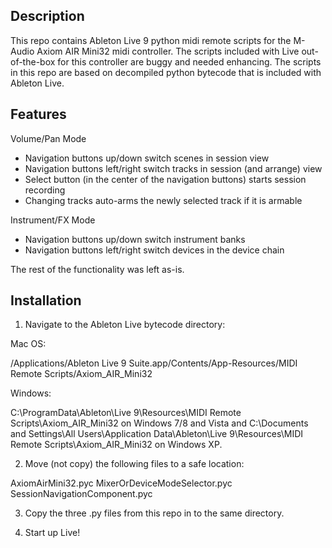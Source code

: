 Description 
-----------

This repo contains Ableton Live 9 python midi remote scripts for the M-Audio Axiom AIR Mini32 midi controller. The scripts included with Live out-of-the-box for this controller are buggy and needed enhancing. The scripts in this repo are based on decompiled python bytecode that is included with Ableton Live.

Features
--------

Volume/Pan Mode
- Navigation buttons up/down switch scenes in session view
- Navigation buttons left/right switch tracks in session (and arrange) view
- Select button (in the center of the navigation buttons) starts session recording
- Changing tracks auto-arms the newly selected track if it is armable

Instrument/FX Mode
- Navigation buttons up/down switch instrument banks
- Navigation buttons left/right switch devices in the device chain

The rest of the functionality was left as-is.

Installation
------------

1) Navigate to the Ableton Live bytecode directory:

 Mac OS:

/Applications/Ableton Live 9 Suite.app/Contents/App-Resources/MIDI Remote Scripts/Axiom_AIR_Mini32

 Windows:

C:\ProgramData\Ableton\Live 9\Resources\MIDI Remote Scripts\Axiom_AIR_Mini32 on Windows 7/8 and Vista and C:\Documents and Settings\All Users\Application Data\Ableton\Live 9\Resources\MIDI Remote Scripts\Axiom_AIR_Mini32 on Windows XP.

2) Move (not copy) the following files to a safe location:

AxiomAirMini32.pyc	 MixerOrDeviceModeSelector.pyc SessionNavigationComponent.pyc

3) Copy the three .py files from this repo in to the same directory.

4) Start up Live!
